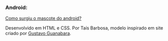 ### Android: 

<a href="https://taisbarbosa.github.io/web/" target="_blank">Como surgiu o mascote do android?</a>
<p>Desenvolvido em HTML e CSS. Por Taís Barbosa, modelo inspirado em site criado por <a href="https://github.com/gustavoguanabara" target="_blank">Gustavo Guanabara</a>.</p>
